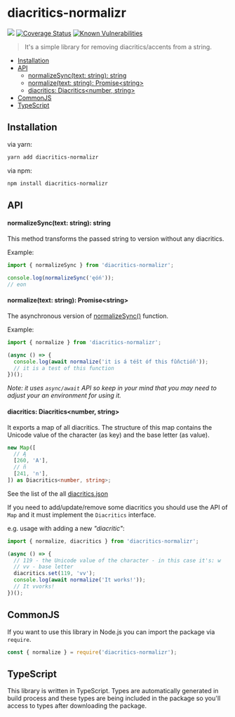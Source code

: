 # diacritics-normalizr <!-- omit in toc -->
![](https://github.com/Wojteek/diacritics-normalizr/workflows/Code%20Quality/badge.svg)
[![Coverage Status](https://coveralls.io/repos/github/Wojteek/diacritics-normalizr/badge.svg?branch=master)](https://coveralls.io/github/Wojteek/diacritics-normalizr?branch=master)
[![Known Vulnerabilities](https://snyk.io//test/github/Wojteek/diacritics-normalizr/badge.svg?targetFile=package.json)](https://snyk.io//test/github/Wojteek/diacritics-normalizr?targetFile=package.json)

> It's a simple library for removing diacritics/accents from a string.

- [Installation](#installation)
- [API](#api)
    - [normalizeSync(text: string): string](#normalizesynctext-string-string)
    - [normalize(text: string): Promise\<string\>](#normalizetext-string-promisestring)
    - [diacritics: Diacritics<number, string>](#diacritics-diacriticsnumber-string)
- [CommonJS](#commonjs)
- [TypeScript](#typescript)

## Installation

via yarn:
```bash
yarn add diacritics-normalizr
```

via npm:
```bash
npm install diacritics-normalizr
```

## API

#### normalizeSync(text: string): string

This method transforms the passed string to version without any diacritics.

Example:
```ts
import { normalizeSync } from 'diacritics-normalizr';

console.log(normalizeSync('ęóń'));
// eon
```

#### normalize(text: string): Promise\<string\>

The asynchronous version of [normalizeSync()](#normalizesynctext-string-string) function.

Example:
```ts
import { normalize } from 'diacritics-normalizr';

(async () => {
  console.log(await normalize('it is á téšt óf this fûňctióñ'));
  // it is a test of this function
})();
```

_Note: it uses `async/await` API so keep in your mind that you may need to adjust your an environment for using it._

#### diacritics: Diacritics<number, string>

It exports a map of all diacritics. The structure of this map contains the Unicode value of the character (as key) and the base letter (as value).

```ts
new Map([
  // Ą
  [260, 'A'],
  // ñ
  [241, 'n'],
]) as Diacritics<number, string>;
```

See the list of the all [diacritics.json](./src/diacritics.json)

If you need to add/update/remove some diacritics you should use the API of `Map` and it must implement the `Diacritics` interface.

e.g. usage with adding a new _"diacritic"_:
```ts
import { normalize, diacritics } from 'diacritics-normalizr';

(async () => {
  // 119 - the Unicode value of the character - in this case it's: w
  // vv - base letter
  diacritics.set(119, 'vv');
  console.log(await normalize('It works!'));
  // It vvorks!
})();
```

## CommonJS

If you want to use this library in Node.js you can import the package via `require`.

```js
const { normalize } = require('diacritics-normalizr');
```

## TypeScript

This library is written in TypeScript. Types are automatically generated in build process and these types are being included in the package so you'll access to types after downloading the package.
